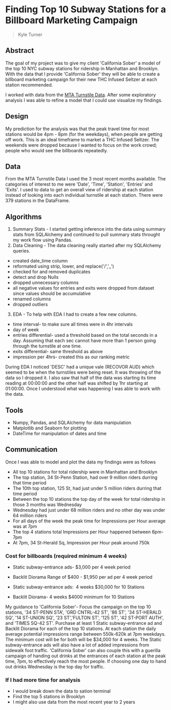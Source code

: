# Finding Top 10 Subway Stations for a Billboard Marketing Campaign

> Kyle Turner

## Abstract
The goal of my project was to give my client 'California Sober' a model of the top 10 NYC subway stations for ridership in Manhattan and Brooklyn. With the data that I provide 'California Sober' they will be able to create a billboard marketing campaign for their new THC Infused Seltzer at each station recommended.

I worked with data from the [MTA Turnstile Data](http://web.mta.info/developers/turnstile.html). After some exploratory analysis I was able to refine a model that I could use visualize my findings.

## Design
My prediction for the analysis was that the peak travel time for most stations would be 4pm - 8pm (for the weekdays), when people are getting off work. This is an ideal timeframe to market a THC Infused Seltzer.
The weekends were dropped because I wanted to focus on the work crowd; people who would see the billboards repeatedly. 

## Data
From the MTA Turnstile Data I used the 3 most recent months available. The categories of interest to me were 'Date', 'Time', 'Station', 'Entries' and 'Exits'. I used to data to get an overall view of ridership at each station instead of looking into each individual turnstile at each station. There were 379 stations in the DataFrame.

## Algorithms
1. Summary Stats - I started getting inference into the data using summary stats from SQLAlchemy and continued to pull summary stats throught my work flow using Pandas.
2. Data Cleaning - The data cleaning really started after my SQLAlchemy queries. 
- created date_time column
- reformated using strip, lower, and replace('/','_')
- checked for and removed duplicates
- detect and drop Nulls
- dropped unnecessary columns
- all negative values for entries and exits were dropped from dataset since values should be accumulative
- renamed columns
- dropped outliers
3. EDA - To help with EDA I had to create a few new columns.
- time interval- to make sure all times were in 4hr intervals
- day of week
- entries differential- used a threshold based on the total seconds in a day. Assuming that each sec cannot have more than 1 person going through the turnstile at one time.
- exits differential- same threshold as above
- impression per 4hrs- created this as our ranking metric

During EDA I noticed 'DESC' had a unique vale (RECOVOR AUD) which seemed to be when the turnstiles were being reset. It was throwing of the data so I dropped it.
I also saw that half of the data was starting its time reading at 00:00:00 and the other half was shifted by 1hr starting at 01:00:00. Once I understood what was happening I was able to work with the data.

## Tools

- Numpy, Pandas, and SQLAlchemy for data manipulation
- Matplotlib and Seaborn for plotting
- DateTime for manipulation of dates and time

## Communication
Once I was able to model and plot the data my findings were as follows
- All top 10 stations for total ridership were in Manhattan and Brooklyn 
- The top station, 34 St-Penn Station, had over 9 million riders durring that time period
- The 10th top station, 125 St, had just under 5 million riders durring that time period
- Between the top 10 stations the top day of the week for total ridership in those 3 months was Wednesday
- Wednesday had just under 68 million riders and no other day was under 64 million riders
- For all days of the week the peak time for Impressions per Hour average was at 7pm
- The top 4 stations total Impressions per Hour happened between 6pm-7pm
- At 7pm, 34 St-Herald Sq, Impression per Hour peak around 750k 

### Cost for billboards (required minimum 4 weeks)
- Static subway-entrance ads- $3,000 per 4 week period
- Backlit Diorama Range of $400 - $1,950 per ad per 4 week period

- Static subway-entrance ads:  4 weeks $30,000 for 10 Stations
- Backlit Diorama- 4 weeks $4000 minimum for 10 Stations

My guidance to 'California Sober'- 
Focus the campaign on the top 10 stations, '34 ST-PENN STA', 'GRD CNTRL-42 ST', '86 ST', '34 ST-HERALD SQ', '14 ST-UNION SQ', '23 ST','FULTON ST', '125 ST', '42 ST-PORT AUTH', and 'TIMES SQ-42 ST'. Purchase at least 1 Static subway-entrance ad and Backlit Diorama for each of the top 10 stations. At each station the daily average potential impressions range between 550k-620k at 7pm weekdays.  The minimum cost will be for both will be $34,000 for 4 weeks. The Static subway-entrance ads will also have a lot of added impressions from sidewalk foot traffic. 'California Sober' can also couple this with a guerilla campaign of handing out drinks at the entrances of each station at the peak time, 7pm, to effectively reach the most people. If choosing one day to hand out drinks Wednesday is the top day for traffic.

### If I had more time for analysis
- I would break down the data to sation terminal
- Find the top 5 stations in Brooklyn
- I might also use data from the most recent year to 2 years
